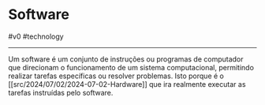 # Software
#v0 #technology 

---
Um software é um conjunto de instruções ou programas de computador que direcionam o funcionamento de um sistema computacional, permitindo realizar tarefas específicas ou resolver problemas. Isto porque é o [[src/2024/07/02/2024-07-02-Hardware]] que ira realmente executar as tarefas instruídas pelo software.